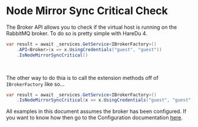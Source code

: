 # Node Mirror Sync Critical Check

The Broker API allows you to check if the virtual host is running on the RabbitMQ broker. To do so is pretty simple with HareDu 4.

```c#
var result = await _services.GetService<IBrokerFactory>()
    .API<Broker>(x => x.UsingCredentials("guest", "guest"))
    .IsNodeMirrorSyncCritical()
```
<br>

The other way to do thia is to call the extension methods off of ```IBrokerFactory``` like so...

```c#
var result = await _services.GetService<IBrokerFactory>()
    .IsNodeMirrorSyncCritical(x => x.UsingCredentials("guest", "guest"));
```

All examples in this document assumes the broker has been configured. If you want to know how then go to the Configuration documentation [here](https://github.com/ahives/HareDu3/blob/master/docs/configuration.md).

